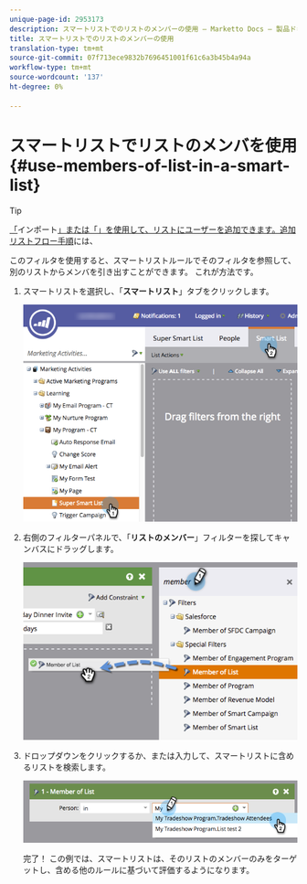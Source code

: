 ```yaml
---
unique-page-id: 2953173
description: スマートリストでのリストのメンバーの使用 — Marketto Docs — 製品ドキュメント
title: スマートリストでのリストのメンバーの使用
translation-type: tm+mt
source-git-commit: 07f713ece9832b7696451001f61c6a3b45b4a94a
workflow-type: tm+mt
source-wordcount: '137'
ht-degree: 0%

---
```



# スマートリストでリストのメンバを使用{#use-members-of-list-in-a-smart-list}

>[!TIP]
>
>[「](/help/marketo/getting-started/quick-wins/import-a-list-of-people.md)インポート[」または「」を使用して、リストにユーザーを追加できます。追加リストフロー手順](/help/marketo/product-docs/core-marketo-concepts/smart-campaigns/flow-actions/add-to-list.md)には、

このフィルタを使用すると、スマートリストルールでそのフィルタを参照して、別のリストからメンバを引き出すことができます。 これが方法です。

1. スマートリストを選択し、「**スマートリスト**」タブをクリックします。

   ![](assets/smartlist-sltab.png)

1. 右側のフィルターパネルで、「**リストのメンバー**」フィルターを探してキャンバスにドラッグします。

   ![](assets/use-members-of-list-in-a-smart-list-2nd.png)

1. ドロップダウンをクリックするか、または入力して、スマートリストに含めるリストを検索します。

   ![](assets/memberoflist.png)

   完了！ この例では、スマートリストは、そのリストのメンバーのみをターゲットし、含める他のルールに基づいて評価するようになります。
